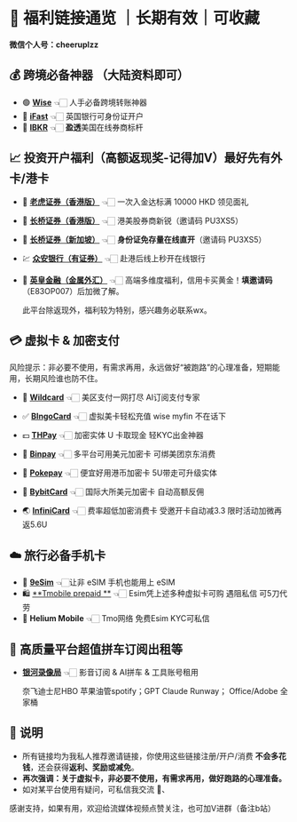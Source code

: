 

# 🎉 福利链接通览 ｜长期有效｜可收藏

**微信个人号：cheeruplzz**


## 💰 跨境必备神器 （大陆资料即可）

- 🟢 **[Wise](https://wise.com/invite/ihpc/chengangl)**  👈🏻 人手必备跨境转账神器
- 🏦 [**iFast**](https://www.ifastgb.com/tellafriend/chengangl82)  👈🏻 英国银行可身份证开户
- 🔴 [**IBKR**](https://ibkr.com/referral/chengang564)  👈🏻 **盈透**美国在线券商标杆 






## 📈 投资开户福利（高额返现奖-记得加V）最好先有外卡/港卡

- 🐯 [**老虎证券（香港版）**](https://tigr.link/9Aq719) 👈🏻 一次入金达标满 10000 HKD 领见面礼

- 🚀 [**长桥证券（香港版）**](https://app.longbridgehk.com/ac/oa?account_channel=lb&channel=HB100002&invite-code=PU3XS5) 👈🏻 港美股券商新锐（邀请码 PU3XS5）

- 🚀 [**长桥证券（新加坡）**](https://app.longbridgehk.com/ac/oa?account_channel=lb&channel=HB100002&invite-code=PU3XS5) 👈🏻 **身份证免存量在线直开**（邀请码 PU3XS5）

- 💹 [**众安银行（有证券）**](https://l.za.group/Ae3fR) 👈🏻 赴港后线上秒开在线银行

- 🔱 [**英皇金融（金属外汇）**](https://www.empfs.com/form/bullion-personal) 👈🏻 高端多维度福利，信用卡买黄金！**填邀请码**（E83OP007）后加微了解。

  此平台除返现外，福利较为特别，感兴趣务必联系wx。





## 💳 虚拟卡 & 加密支付

风险提示：非必要不使用，有需求再用，永远做好“被跑路”的心理准备，短期能用，长期风险谁也防不住。

- 💎 [**Wildcard**](https://yeka.ai/i/LANGKE)     👈🏻 美区支付一网打尽  AI订阅支付专家
  
- ✅ [**BIngoCard**](https://m.bebingocard.com/login?code=LANGKE)  👈🏻 虚拟美卡轻松充值  wise myfin 不在话下
  
- 💵 [**THPay**](https://www.thpay.org/?channelCode=3704699)         👈🏻 加密实体 U 卡取现金  轻KYC出金神器
  
- 🕋 [**Binpay**](https://app.binpay.cc/pages/passport/invitation?r=101271)        👈🏻 多平台可用美元加密卡  可绑美团京东消费
  
- 🥗 [**Pokepay**](https://app.pokepay.cc/pages/invitation/regist?r=211098)     👈🏻 便宜好用港币加密卡 5U带走可升级实体
  
- 🎲 [**BybitCard**](https://partner.bybit.com/b/CHEERUP)  👈🏻 国际大所美元加密卡 自动高额反佣

- 🌏 [**InfiniCard**](https://app.infini.money/signup?ref=RGQYQQY)  👈🏻 费率超低加密消费卡 受邀开卡自动减3.3  限时活动加微再返5.6U





## ☁️ 旅行必备手机卡

- 📲 [**9eSim**](https://www.9esim.com/?coupon=langke)                      👈🏻让非 eSIM 手机也能用上 eSIM
- 🛍️ [**Tmobile prepaid **](https://www.bilibili.com/video/BV163BdY4Ehn) 👈🏻 Esim凭上述多种虚拟卡可购  遇阻私信  可5刀代劳
- 🫧 **Helium Mobile**     👈🏻 Tmo网络  免费Esim  KYC可私信





## 🎥 高质量平台超值拼车订阅出租等

- [**银河录像局**](https://nf.video/fEczE)  👈🏻 影音订阅 & AI拼车 & 工具账号租用

  奈飞迪士尼HBO  苹果油管spotify；GPT Claude Runway； Office/Adobe 全家桶



## 📌 说明

- 所有链接均为我私人推荐邀请链接，你使用这些链接注册/开户/消费 **不会多花钱**，还会获得**返利、奖励或减免**。
- **再次强调：关于虚拟卡，非必要不使用，有需求再用，做好跑路的心理准备。**
- 如对某平台使用有疑问，可私信我交流 👋、

感谢支持，如果有用，欢迎给流媒体视频点赞关注，也可加V进群（备注b站）